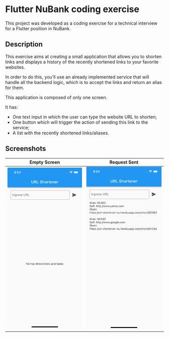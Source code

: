 # Flutter NuBank coding exercise

This project was developed as a coding exercise for a technical interview for a Flutter position in NuBank.

## Description

This exercise aims at creating a small application that allows you to shorten links and displays a history of the recently shortened links to your favorite websites.

In order to do this, you'll use an already implemented service that will handle all the backend logic, which is to accept the links and return an alias for them.

This application is composed of only one screen.

It has:
- One text input in which the user can type the website URL to shorten;
- One button which will trigger the action of sending this link to the service;
- A list with the recently shortened links/aliases.

## Screenshots

Empty Screen | Request Sent
--- | ---
<img width="300" src="extra/screenshot_01.png"> | <img width="300" src="extra/screenshot_02.png">